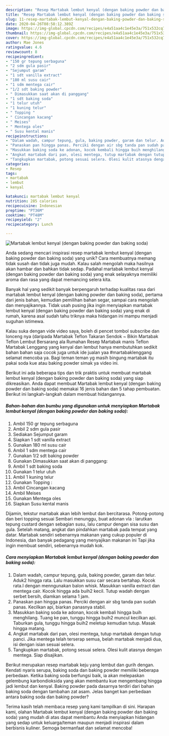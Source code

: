 ```yaml
---
description: "Resep Martabak lembut kenyal (dengan baking powder dan baking soda) Anti Gagal"
title: "Resep Martabak lembut kenyal (dengan baking powder dan baking soda) Anti Gagal"
slug: 11-resep-martabak-lembut-kenyal-dengan-baking-powder-dan-baking-soda-anti-gagal
date: 2020-04-26T08:58:12.389Z
image: https://img-global.cpcdn.com/recipes/e4a51aa4c1e45e3a/751x532cq70/martabak-lembut-kenyal-dengan-baking-powder-dan-baking-soda-foto-resep-utama.jpg
thumbnail: https://img-global.cpcdn.com/recipes/e4a51aa4c1e45e3a/751x532cq70/martabak-lembut-kenyal-dengan-baking-powder-dan-baking-soda-foto-resep-utama.jpg
cover: https://img-global.cpcdn.com/recipes/e4a51aa4c1e45e3a/751x532cq70/martabak-lembut-kenyal-dengan-baking-powder-dan-baking-soda-foto-resep-utama.jpg
author: Mae Jones
ratingvalue: 4.6
reviewcount: 8
recipeingredient:
- "150 gr tepung serbaguna"
- "2 sdm gula pasir"
- "Sejumput garam"
- "1 sdt vanilla extract"
- "180 ml susu cair"
- "1 sdm mentega cair"
- "1/2 sdt baking powder"
- " Dimasukkan saat akan di panggang"
- "1 sdt baking soda"
- "1 telur utuh"
- "1 kuning telur"
- " Topping "
- " Cincangan kacang"
- " Meises"
- " Mentega oles"
- " Susu kental manis"
recipeinstructions:
- "Dalam wadah, campur tepung, gula, baking powder, garam dan telur. Aduk2 hingga rata. Lalu masukkan susu cair secara bertahap. Kocok rata.l dengan menngunakan balon whisk. Masukkan vanilla extract dan mentega cair. Kocok hingga ada buih2 kecil. Tutup wadah dengan serbet bersih, diamkan selama 1 jam."
- "Panaskan pan hingga panas. Perciki dengan air sbg tanda pan sudah panas. Kecilkan api, biarkan panasnya stabil."
- "Masukkan baking soda ke adonan, kocok kembali hingga buih menghilang. Tuang ke pan, tunggu hingga buih2 muncul kecilkan api. Taburkan gula, tunggu hingga buih2 meletup kemudian tutup. Masak hingga matang."
- "Angkat martabak dari pan, olesi mentega, tutup martabak dengan tutup panci. Jika mentega telah terserap semua, belah martabak menjadi dua, isi dengan isian sesuai selera."
- "Tangkupkan martabak, potong sesuai selera. Olesi kulit atasnya dengan mentega. Siap disajikan."
categories:
- Resep
tags:
- martabak
- lembut
- kenyal

katakunci: martabak lembut kenyal 
nutrition: 285 calories
recipecuisine: Indonesian
preptime: "PT36M"
cooktime: "PT48M"
recipeyield: "2"
recipecategory: Lunch

---
```



![Martabak lembut kenyal (dengan baking powder dan baking soda)](https://img-global.cpcdn.com/recipes/e4a51aa4c1e45e3a/751x532cq70/martabak-lembut-kenyal-dengan-baking-powder-dan-baking-soda-foto-resep-utama.jpg)

Anda sedang mencari inspirasi resep martabak lembut kenyal (dengan baking powder dan baking soda) yang unik? Cara membuatnya memang tidak susah dan tidak juga mudah. Kalau salah mengolah maka hasilnya akan hambar dan bahkan tidak sedap. Padahal martabak lembut kenyal (dengan baking powder dan baking soda) yang enak selayaknya memiliki aroma dan rasa yang dapat memancing selera kita.

Banyak hal yang sedikit banyak berpengaruh terhadap kualitas rasa dari martabak lembut kenyal (dengan baking powder dan baking soda), pertama dari jenis bahan, kemudian pemilihan bahan segar, sampai cara mengolah dan menyajikannya. Tidak usah pusing jika ingin menyiapkan martabak lembut kenyal (dengan baking powder dan baking soda) yang enak di rumah, karena asal sudah tahu triknya maka hidangan ini mampu menjadi suguhan istimewa.

Kalau suka dengan vide video saya, boleh di pencet tombol subscribe dan lonceng nya (daripada Martabak Teflon Takaran Sendok ~ Bikin Martabak Teflon Lembut Bersarang ala Rumahan Resep Martabak manis Teflon Martabak Lenggang yang kenyal dan lembut hanya membutuhkan sedikit bahan bahan saja cocok juga untuk ide jualan yaa #martabaklenggang selamat mencoba ya. Bagi teman teman yg masih bingung martabak itu pakai soda kue atau baking powder simak ya video ini.


Berikut ini ada beberapa tips dan trik praktis untuk membuat martabak lembut kenyal (dengan baking powder dan baking soda) yang siap dikreasikan. Anda dapat membuat Martabak lembut kenyal (dengan baking powder dan baking soda) memakai 16 jenis bahan dan 5 tahap pembuatan. Berikut ini langkah-langkah dalam membuat hidangannya.

<!--inarticleads1-->

##### Bahan-bahan dan bumbu yang digunakan untuk menyiapkan Martabak lembut kenyal (dengan baking powder dan baking soda):

1. Ambil 150 gr tepung serbaguna
1. Ambil 2 sdm gula pasir
1. Sediakan Sejumput garam
1. Siapkan 1 sdt vanilla extract
1. Gunakan 180 ml susu cair
1. Ambil 1 sdm mentega cair
1. Gunakan 1/2 sdt baking powder
1. Gunakan  Dimasukkan saat akan di panggang:
1. Ambil 1 sdt baking soda
1. Gunakan 1 telur utuh
1. Ambil 1 kuning telur
1. Gunakan  Topping :
1. Ambil  Cincangan kacang
1. Ambil  Meises
1. Gunakan  Mentega oles
1. Siapkan  Susu kental manis


Dijamin, tekstur martabak akan lebih lembut dan bercitarasa. Potong-potong dan beri topping sesuai Sembari menunggu, buat adonan vla : larutkan tepung custard dengan sebagian susu, lalu campur dengan sisa susu dan gula. Setelah matang, angkat dan pindahkan martabak pada tempat yang datar. Martabak sendiri sebenarnya makanan yang cukup populer di Indonesia, dan banyak pedagang yang menyajikan makanan ini Tapi jika ingin membuat sendiri, sebenarnya mudah kok. 

<!--inarticleads2-->

##### Cara menyiapkan Martabak lembut kenyal (dengan baking powder dan baking soda):

1. Dalam wadah, campur tepung, gula, baking powder, garam dan telur. Aduk2 hingga rata. Lalu masukkan susu cair secara bertahap. Kocok rata.l dengan menngunakan balon whisk. Masukkan vanilla extract dan mentega cair. Kocok hingga ada buih2 kecil. Tutup wadah dengan serbet bersih, diamkan selama 1 jam.
1. Panaskan pan hingga panas. Perciki dengan air sbg tanda pan sudah panas. Kecilkan api, biarkan panasnya stabil.
1. Masukkan baking soda ke adonan, kocok kembali hingga buih menghilang. Tuang ke pan, tunggu hingga buih2 muncul kecilkan api. Taburkan gula, tunggu hingga buih2 meletup kemudian tutup. Masak hingga matang.
1. Angkat martabak dari pan, olesi mentega, tutup martabak dengan tutup panci. Jika mentega telah terserap semua, belah martabak menjadi dua, isi dengan isian sesuai selera.
1. Tangkupkan martabak, potong sesuai selera. Olesi kulit atasnya dengan mentega. Siap disajikan.


Berikut merupakan resep martabak keju yang lembut dan gurih dengan. Kendati nyaris serupa, baking soda dan baking powder memiliki beberapa perbedaan. Ketika baking soda berfungsi baik, ia akan melepaskan gelembung karbondioksida yang akan membantu kue mengembang hingga jadi lembut dan kenyal. Baking powder pada dasarnya terdiri dari bahan baking soda dengan tambahan zat asam. Jelas banget kan perbedaan antara baking soda dan baking powder? 

Terima kasih telah membaca resep yang kami tampilkan di sini. Harapan kami, olahan Martabak lembut kenyal (dengan baking powder dan baking soda) yang mudah di atas dapat membantu Anda menyiapkan hidangan yang sedap untuk keluarga/teman maupun menjadi inspirasi dalam berbisnis kuliner. Semoga bermanfaat dan selamat mencoba!
